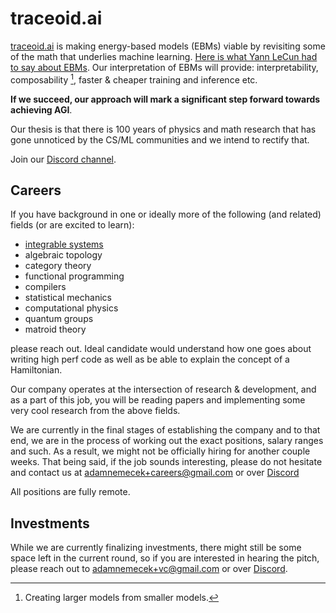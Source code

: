 # traceoid.ai

[traceoid.ai](http://traceoid.ai) is making energy-based models (EBMs) viable by revisiting some of the math that underlies machine learning. [Here is what Yann LeCun had to say about EBMs](https://x.com/ylecun/status/1380066315600343042). Our interpretation of EBMs will provide: interpretability, composability [^composability], faster & cheaper training and inference etc.

__If we succeed, our approach will mark a significant step forward towards achieving AGI__.

Our thesis is that there is 100 years of physics and math research that has gone unnoticed by the CS/ML communities and we intend to rectify that.

Join our [Discord channel](https://discord.com/invite/mr9TAhpyBW).

## Careers

If you have background in one or ideally more of the following (and related) fields (or are excited to learn):
- [integrable systems](https://en.wikipedia.org/wiki/Integrable_system)
- algebraic topology
- category theory
- functional programming
- compilers
- statistical mechanics
- computational physics
- quantum groups
- matroid theory

please reach out. Ideal candidate would understand how one goes about writing high perf code as well as be able to explain the concept of a Hamiltonian.

Our company operates at the intersection of research & development, and as a part of this job, you will be reading papers and implementing some very cool research from the above fields.

We are currently in the final stages of establishing the company and to that end, we are in the process of working out the exact positions, salary ranges and such. As a result, we might not be officially hiring for another couple weeks. That being said, if the job sounds interesting, please do not hesitate and contact us at adamnemecek+careers@gmail.com or over [Discord](https://discord.com/invite/mr9TAhpyBW)

All positions are fully remote.


## Investments

While we are currently finalizing investments, there might still be some space left in the current round, so if you are interested in hearing the pitch, please reach out to adamnemecek+vc@gmail.com or over [Discord](https://discord.com/invite/mr9TAhpyBW).



[^composability]: Creating larger models from smaller models.
